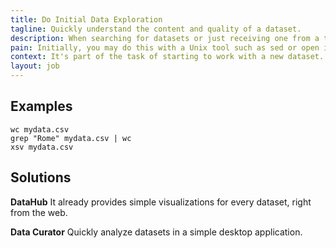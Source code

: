```yaml
---
title: Do Initial Data Exploration
tagline: Quickly understand the content and quality of a dataset.
description: When searching for datasets or just receiving one from a third party, you need quick ways of checking what it contains and evaluating the quality in general.
pain: Initially, you may do this with a Unix tool such as sed or open in Excel. Over time, you will want to have descriptive statistics and attribute descriptions directly in the data hub and in the terminal.
context: It's part of the task of starting to work with a new dataset.
layout: job
---
```


## Examples

```
wc mydata.csv
grep "Rome" mydata.csv | wc
xsv mydata.csv
```

## Solutions

**DataHub**
It already provides simple visualizations for every dataset, right from the web.
 
**Data Curator**
Quickly analyze datasets in a simple desktop application.
